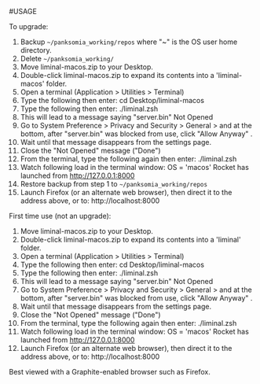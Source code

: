 #USAGE

To upgrade:

1. Backup `~/panksomia_working/repos` where "~" is the OS user home directory.
2. Delete `~/panksomia_working/`
3. Move liminal-macos.zip to your Desktop.
4. Double-click liminal-macos.zip to expand its contents into a 'liminal-macos' folder.
5. Open a terminal (Application > Utilities > Terminal)
6. Type the following then enter:
     cd Desktop/liminal-macos
7. Type the following then enter:
     ./liminal.zsh
8. This will lead to a message saying "server.bin" Not Opened
9. Go to System Preference >  Privacy and Security > General > and at the bottom, after "server.bin" was blocked from use, click "Allow Anyway" .
10. Wait until that message disappears from the settings page.
11. Close the "Not Opened" message ("Done")
12. From the terminal, type the following again then enter:
     ./liminal.zsh
13. Watch following load in the terminal window:
     OS = 'macos'
     Rocket has launched from http://127.0.0.1:8000
14. Restore backup from step 1 to `~/panksomia_working/repos`
15. Launch Firefox (or an alternate web browser), then direct it to the address above, or to:
     http://localhost:8000

First time use (not an upgrade):

1. Move liminal-macos.zip to your Desktop.
2. Double-click liminal-macos.zip to expand its contents into a 'liminal' folder.
3. Open a terminal (Application > Utilities > Terminal)
4. Type the following then enter:
     cd Desktop/liminal-macos
5. Type the following then enter:
     ./liminal.zsh
6. This will lead to a message saying "server.bin" Not Opened
7. Go to System Preference > Privacy and Security > General > and at the bottom, after "server.bin" was blocked from use, click "Allow Anyway" .
8. Wait until that message disappears from the settings page.
9. Close the "Not Opened" message ("Done")
10. From the terminal, type the following again then enter:
     ./liminal.zsh
11. Watch following load in the terminal window:
     OS = 'macos'
     Rocket has launched from http://127.0.0.1:8000
12. Launch Firefox (or an alternate web browser), then direct it to the address above, or to:
     http://localhost:8000

Best viewed with a Graphite-enabled browser such as Firefox.